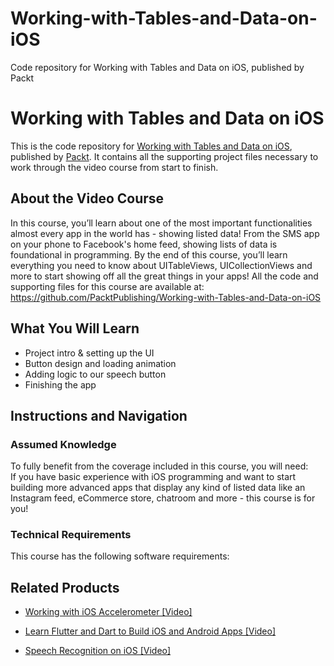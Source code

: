 # Working-with-Tables-and-Data-on-iOS
Code repository for Working with Tables and Data on iOS, published by Packt
# Working with Tables and Data on iOS
This is the code repository for [Working with Tables and Data on iOS](https://www.packtpub.com/application-development/speech-recognition-ios-video?utm_source=github&utm_medium=repository&utm_campaign=9781789955828), published by [Packt](https://www.packtpub.com/?utm_source=github). It contains all the supporting project files necessary to work through the video course from start to finish.
## About the Video Course
In this course, you’ll learn about one of the most important functionalities almost every app in the world has - showing listed data!
From the SMS app on your phone to Facebook's home feed, showing lists of data is foundational in programming. By the end of this course, you’ll learn everything you need to know about UITableViews, UICollectionViews and more to start showing off all the great things in your apps!
All the code and supporting files for this course are available at: https://github.com/PacktPublishing/Working-with-Tables-and-Data-on-iOS

<H2>What You Will Learn</H2>
<DIV class=book-info-will-learn-text>
<UL>
<LI>Project intro &amp; setting up the UI 
<LI>Button design and loading animation 
<LI>Adding logic to our speech button 
<LI>Finishing the app </LI></UL></DIV>

## Instructions and Navigation
### Assumed Knowledge
To fully benefit from the coverage included in this course, you will need:<br/>
If you have basic experience with iOS programming and want to start building more advanced apps that display any kind of listed data like an Instagram feed, eCommerce store, chatroom and more - this course is for you!
### Technical Requirements
This course has the following software requirements:<br/>
    

## Related Products
* [Working with iOS Accelerometer [Video]](https://www.packtpub.com/application-development/speech-recognition-ios-video?utm_source=github&utm_medium=repository&utm_campaign=9781789955828)

* [Learn Flutter and Dart to Build iOS and Android Apps [Video]](https://www.packtpub.com/application-development/speech-recognition-ios-video?utm_source=github&utm_medium=repository&utm_campaign=9781789955828)

* [Speech Recognition on iOS [Video]](https://www.packtpub.com/application-development/speech-recognition-ios-video?utm_source=github&utm_medium=repository&utm_campaign=9781789955828)

